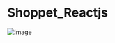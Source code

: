 # Shoppet_Reactjs

![image](https://user-images.githubusercontent.com/84057932/221365529-7a02e260-99c1-40b3-ad66-9d1cad3dc0f2.png)

